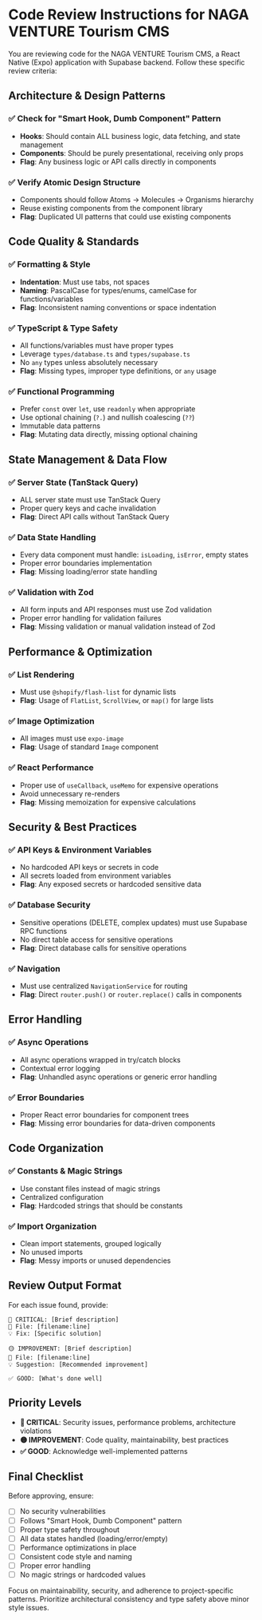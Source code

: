 # Code Review Instructions for NAGA VENTURE Tourism CMS

You are reviewing code for the NAGA VENTURE Tourism CMS, a React Native (Expo) application with Supabase backend. Follow these specific review criteria:

## Architecture & Design Patterns

### ✅ Check for "Smart Hook, Dumb Component" Pattern
- **Hooks**: Should contain ALL business logic, data fetching, and state management
- **Components**: Should be purely presentational, receiving only props
- **Flag**: Any business logic or API calls directly in components

### ✅ Verify Atomic Design Structure
- Components should follow Atoms → Molecules → Organisms hierarchy
- Reuse existing components from the component library
- **Flag**: Duplicated UI patterns that could use existing components

## Code Quality & Standards

### ✅ Formatting & Style
- **Indentation**: Must use tabs, not spaces
- **Naming**: PascalCase for types/enums, camelCase for functions/variables
- **Flag**: Inconsistent naming conventions or space indentation

### ✅ TypeScript & Type Safety
- All functions/variables must have proper types
- Leverage `types/database.ts` and `types/supabase.ts`
- No `any` types unless absolutely necessary
- **Flag**: Missing types, improper type definitions, or `any` usage

### ✅ Functional Programming
- Prefer `const` over `let`, use `readonly` when appropriate
- Use optional chaining (`?.`) and nullish coalescing (`??`)
- Immutable data patterns
- **Flag**: Mutating data directly, missing optional chaining

## State Management & Data Flow

### ✅ Server State (TanStack Query)
- ALL server state must use TanStack Query
- Proper query keys and cache invalidation
- **Flag**: Direct API calls without TanStack Query

### ✅ Data State Handling
- Every data component must handle: `isLoading`, `isError`, empty states
- Proper error boundaries implementation
- **Flag**: Missing loading/error state handling

### ✅ Validation with Zod
- All form inputs and API responses must use Zod validation
- Proper error handling for validation failures
- **Flag**: Missing validation or manual validation instead of Zod

## Performance & Optimization

### ✅ List Rendering
- Must use `@shopify/flash-list` for dynamic lists
- **Flag**: Usage of `FlatList`, `ScrollView`, or `map()` for large lists

### ✅ Image Optimization
- All images must use `expo-image`
- **Flag**: Usage of standard `Image` component

### ✅ React Performance
- Proper use of `useCallback`, `useMemo` for expensive operations
- Avoid unnecessary re-renders
- **Flag**: Missing memoization for expensive calculations

## Security & Best Practices

### ✅ API Keys & Environment Variables
- No hardcoded API keys or secrets in code
- All secrets loaded from environment variables
- **Flag**: Any exposed secrets or hardcoded sensitive data

### ✅ Database Security
- Sensitive operations (DELETE, complex updates) must use Supabase RPC functions
- No direct table access for sensitive operations
- **Flag**: Direct database calls for sensitive operations

### ✅ Navigation
- Must use centralized `NavigationService` for routing
- **Flag**: Direct `router.push()` or `router.replace()` calls in components

## Error Handling

### ✅ Async Operations
- All async operations wrapped in try/catch blocks
- Contextual error logging
- **Flag**: Unhandled async operations or generic error handling

### ✅ Error Boundaries
- Proper React error boundaries for component trees
- **Flag**: Missing error boundaries for data-driven components

## Code Organization

### ✅ Constants & Magic Strings
- Use constant files instead of magic strings
- Centralized configuration
- **Flag**: Hardcoded strings that should be constants

### ✅ Import Organization
- Clean import statements, grouped logically
- No unused imports
- **Flag**: Messy imports or unused dependencies

## Review Output Format

For each issue found, provide:

```
🔴 CRITICAL: [Brief description]
📁 File: [filename:line]
💡 Fix: [Specific solution]
```

```
🟡 IMPROVEMENT: [Brief description]  
📁 File: [filename:line]
💡 Suggestion: [Recommended improvement]
```

```
✅ GOOD: [What's done well]
```

## Priority Levels

- **🔴 CRITICAL**: Security issues, performance problems, architecture violations
- **🟡 IMPROVEMENT**: Code quality, maintainability, best practices
- **✅ GOOD**: Acknowledge well-implemented patterns

## Final Checklist

Before approving, ensure:
- [ ] No security vulnerabilities
- [ ] Follows "Smart Hook, Dumb Component" pattern
- [ ] Proper type safety throughout
- [ ] All data states handled (loading/error/empty)
- [ ] Performance optimizations in place
- [ ] Consistent code style and naming
- [ ] Proper error handling
- [ ] No magic strings or hardcoded values

Focus on maintainability, security, and adherence to project-specific patterns. Prioritize architectural consistency and type safety above minor style issues.